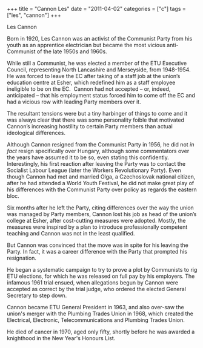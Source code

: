 +++
title = "Cannon Les"
date = "2011-04-02"
categories = ["c"]
tags = ["les", "cannon"]
+++

Les Cannon

Born in 1920, Les Cannon was an activist of the Communist Party from his youth as an apprentice electrician but became the most vicious anti-Communist of the late 1950s and 1960s.

While still a Communist, he was elected a member of the ETU Executive Council, representing North Lancashire and Merseyside, from 1948-1954. He was forced to leave the EC after taking of a staff job at the union’s education centre at Esher, which redefined him as a staff employee ineligible to be on the EC.  Cannon had not accepted – or, indeed, anticipated – that his employment status forced him to come off the EC and had a vicious row with leading Party members over it. 

The resultant tensions were but a tiny harbinger of things to come and it was always clear that there was some personality foible that motivated Cannon’s increasing hostility to certain Party members than actual ideological differences.

Although Cannon resigned from the Communist Party in 1956, he did not _in fact_ resign specifically over Hungary, although some commentators over the years have assumed it to be so, even stating this confidently. Interestingly, his first reaction after leaving the Party was to contact the Socialist Labour League (later the Workers Revolutionary Party). Even though Cannon had met and married Olga, a Czechoslovak national citizen, after he had attended a World Youth Festival, he did not make great play of his differences with the Communist Party over policy as regards the eastern bloc.

Six months after he left the Party, citing differences over the way the union was managed by Party members, Cannon lost his job as head of the union’s college at Esher, after cost-cutting measures were adopted. Mostly, the measures were inspired by a plan to introduce professionally competent teaching and Cannon was not in the least qualified.

But Cannon was convinced that the move was in spite for his leaving the Party. In fact, it was a career difference with the Party that prompted his resignation.

He began a systematic campaign to try to prove a plot by Communists to rig ETU elections, for which he was released on full pay by his employers. The infamous 1961 trial ensued, when allegations begun by Cannon were accepted as correct by the trial judge, who ordered the elected General Secretary to step down.

Cannon became ETU General President in 1963, and also over-saw the union's merger with the Plumbing Trades Union in 1968, which created the Electrical, Electronic, Telecommunications and Plumbing Trades Union.

He died of cancer in 1970, aged only fifty, shortly before he was awarded a knighthood in the New Year's Honours List.
